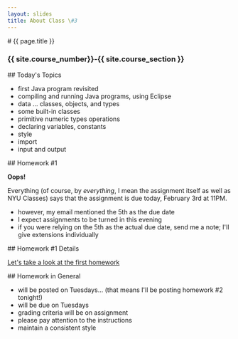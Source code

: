 ```yaml
---
layout: slides
title: About Class \#3
---
```


<section markdown="block" class="intro-slide">
# {{ page.title }}

### {{ site.course_number}}-{{ site.course_section }}

<p><small></small></p>
</section>

<section markdown="block">
## Today's Topics

* first Java program revisited
* compiling and running Java programs, using Eclipse
* data ... classes, objects, and types
* some built-in classes 
* primitive numeric types operations
* declaring variables, constants
* style
* import
* input and output

</section>


<section markdown="block">
## Homework #1

__Oops!__

Everything (of course, by _everything_, I mean the assignment itself as well as NYU Classes) says that the assignment is due today, February 3rd at 11PM.

* however, my email mentioned the 5th as the due date
* I expect assignments to be turned in this evening
* if you were relying on the 5th as the actual due date, send me a note; I'll give extensions individually

</section>

<section markdown="block">
## Homework #1 Details

[Let's take a look at the first homework](../../assignments/hw01.html)
</section>

<section markdown="block">
## Homework in General

* will be posted on Tuesdays...  (that means I'll be posting homework #2 tonight!)
* will be due on Tuesdays
* grading criteria will be on assignment
* please pay attention to the instructions
* maintain a consistent style

</section>
